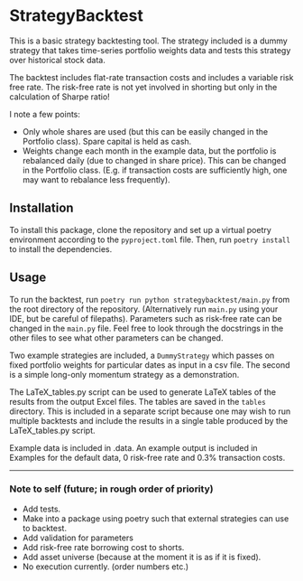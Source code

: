 # StrategyBacktest

This is a basic strategy backtesting tool. The strategy included is a dummy strategy that takes time-series portfolio weights data and tests this strategy over historical stock data.

The backtest includes flat-rate transaction costs and includes a variable risk free rate. The risk-free rate is not yet involved in shorting but only in the calculation of Sharpe ratio!

I note a few points:

- Only whole shares are used (but this can be easily changed in the Portfolio class). Spare capital is held as cash.
- Weights change each month in the example data, but the portfolio is rebalanced daily (due to changed in share price). This can be changed in the Portfolio class. (E.g. if transaction costs are sufficiently high, one may want to rebalance less frequently).

## Installation

To install this package, clone the repository and set up a virtual poetry environment according to the `pyproject.toml` file. Then, run `poetry install` to install the dependencies.

## Usage

To run the backtest, run `poetry run python strategybacktest/main.py` from the root directory of the repository. (Alternatively run `main.py` using your IDE, but be careful of filepaths). Parameters such as risk-free rate can be changed in the `main.py` file. Feel free to look through the docstrings in the other files to see what other parameters can be changed.

Two example strategies are included, a `DummyStrategy` which passes on fixed portfolio weights for particular dates as input in a csv file. The second is a simple long-only momentum strategy as a demonstration.

The LaTeX_tables.py script can be used to generate LaTeX tables of the results from the output Excel files. The tables are saved in the `tables` directory. This is included in a separate script because one may wish to run multiple backtests and include the results in a single table produced by the LaTeX_tables.py script.

Example data is included in .data. An example output is included in Examples for the default data, 0 risk-free rate and 0.3% transaction costs.

---

### Note to self (future; in rough order of priority)

- Add tests.
- Make into a package using poetry such that external strategies can use to backtest.
- Add validation for parameters
- Add risk-free rate borrowing cost to shorts.
- Add asset universe (because at the moment it is as if it is fixed).
- No execution currently. (order numbers etc.)
